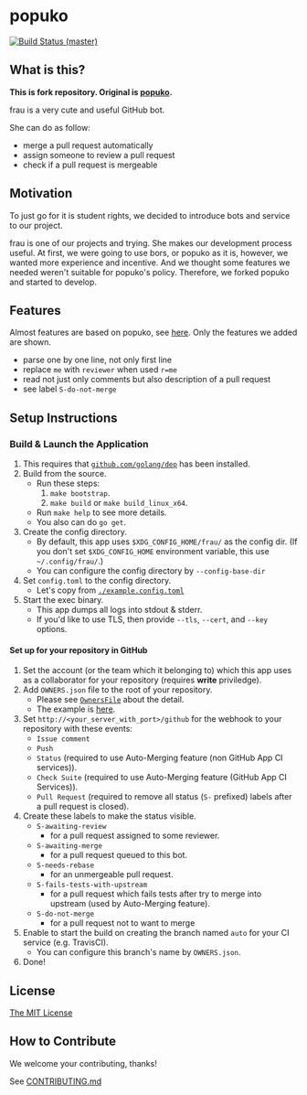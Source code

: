 # popuko

[![Build Status (master)](https://travis-ci.org/student-kyushu/frau.svg?branch=master)](https://travis-ci.org/student-kyushu/frau)

## What is this?

**This is fork repository. Original is [popuko](https://github.com/voyagegroup/popuko).**

frau is a very cute and useful GitHub bot.

She can do as follow:

* merge a pull request automatically
* assign someone to review a pull request
* check if a pull request is mergeable

## Motivation

To just go for it is student rights, we decided to introduce bots and service to our project.

frau is one of our projects and trying. She makes our development process useful. At first, we were going to use bors, or popuko as it is, however, we wanted more experience and incentive. And we thought some features we needed weren't suitable for popuko's policy. Therefore, we forked popuko and started to develop.

## Features

Almost features are based on popuko, see [here](https://github.com/voyagegroup/popuko#features). Only the features we added are shown.

* parse one by one line, not only first line
* replace `me` with `reviewer` when used `r=me`
* read not just only comments but also description of a pull request
* see label `S-do-not-merge`

## Setup Instructions

### Build & Launch the Application

1. This requires that [`github.com/golang/dep`](https://github.com/golang/dep) has been installed.
2. Build from the source.
    * Run these steps:
      1. `make bootstrap`.
      2. `make build` or `make build_linux_x64`.
    * Run `make help` to see more details.
    * You also can do `go get`.
3. Create the config directory.
    * By default, this app uses `$XDG_CONFIG_HOME/frau/` as the config dir.
      (If you don't set `$XDG_CONFIG_HOME` environment variable, this use `~/.config/frau/`.)
    * You can configure the config directory by `--config-base-dir`
4. Set `config.toml` to the config directory.
    * Let's copy from [`./example.config.toml`](./example.config.toml)
5. Start the exec binary.
    * This app dumps all logs into stdout & stderr.
    * If you'd like to use TLS, then provide `--tls`, `--cert`, and `--key` options.

#### Set up for your repository in GitHub

1. Set the account (or the team which it belonging to) which this app uses as a collaborator
   for your repository (requires __write__ priviledge).
2. Add `OWNERS.json` file to the root of your repository.
    * Please see [`OwnersFile`](./setting/ownersfile.go) about the detail.
    * The example is [here](./OWNERS.json).
3. Set `http://<your_server_with_port>/github` for the webhook to your repository with these events:
    * `Issue comment`
    * `Push`
    * `Status` (required to use Auto-Merging feature (non GitHub App CI services)).
    * `Check Suite` (required to use Auto-Merging feature (GitHub App CI Services)).
    * `Pull Request` (required to remove all status (`S-` prefixed) labels after a pull request is closed).
4. Create these labels to make the status visible.
    * `S-awaiting-review`
        * for a pull request assigned to some reviewer.
    * `S-awaiting-merge`
        * for a pull request queued to this bot.
    * `S-needs-rebase`
        * for an unmergeable pull request.
    * `S-fails-tests-with-upstream`
        * for a pull request which fails tests after try to merge into upstream (used by Auto-Merging feature).
    * `S-do-not-merge`
        * for a pull request not to want to merge
5. Enable to start the build on creating the branch named `auto` for your CI service (e.g. TravisCI).
    * You can configure this branch's name by `OWNERS.json`.
6. Done!

## License

[The MIT License](https://github.com/student-kyushu/frau/blob/master/LICENSE.MIT)

## How to Contribute

We welcome your contributing, thanks!

See [CONTRIBUTING.md](https://github.com/student-kyushu/frau/blob/master/CONTRIBUTING.md)

[homu]: https://github.com/barosl/homu
[servo-homu]: https://github.com/servo/homu
[highfive]: https://github.com/servo/highfive
[bors.tech]: https://bors.tech/
[github-rust-repo]: https://github.com/rust-lang/
[github-servo]: https://github.com/servo
[graydon's-entry]: http://graydon2.dreamwidth.org/1597.html
[bors-ng]: https://github.com/bors-ng/bors-ng
